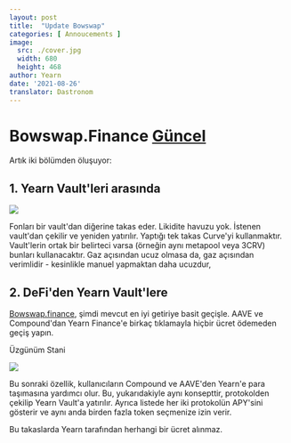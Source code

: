 ```yaml
---
layout: post
title:  "Update Bowswap"
categories: [ Annoucements ]
image:
  src: ./cover.jpg
  width: 680
  height: 468
author: Yearn
date: '2021-08-26'
translator: Dastronom
---
```


# Bowswap.Finance [Güncel](https://t.me/yearnupdates/483)

Artık iki bölümden öluşuyor:

## 1. Yearn Vault'leri arasında

![](/_posts/_announcements/update-bowswap-finance/image1.jpg?w=680&h=468)

Fonları bir vault'dan diğerine takas eder. Likidite havuzu yok. İstenen vault'dan çekilir ve yeniden yatırılır. Yaptığı tek takas Curve'yi kullanmaktır. Vault'lerin ortak bir belirteci varsa (örneğin aynı metapool veya 3CRV) bunları kullanacaktır. Gaz açısından ucuz olmasa da, gaz açısından verimlidir - kesinlikle manuel yapmaktan daha ucuzdur, 

## 2. DeFi'den Yearn Vault'lere

[Bowswap.finance](https://bowswap.finance/), şimdi mevcut en iyi getiriye basit geçişle. AAVE ve Compound'dan Yearn Finance'e birkaç tıklamayla hiçbir ücret ödemeden geçiş yapın.

Üzgünüm Stani

![](/_posts/_announcements/update-bowswap-finance/image2.jpg?w=1280&h=1032)

Bu sonraki özellik, kullanıcıların Compound ve AAVE'den Yearn'e para taşımasına yardımcı olur. Bu, yukarıdakiyle aynı konsepttir, protokolden çekilip Yearn Vault'a yatırılır. Ayrıca listede her iki protokolün APY'sini gösterir ve aynı anda birden fazla token seçmenize izin verir.

Bu takaslarda Yearn tarafından herhangi bir ücret alınmaz.
